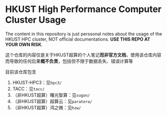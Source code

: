 # HKUST High Performance Computer Cluster Usage

The content in this repository is just perssonal notes about the usage of the HKUST HPC cluster, NOT official documentations. **USE THIS REPO AT YOUR OWN RISK**.

这个仓库的内容仅是关于HKUST超算的个人笔记**而非官方文档**，使用该仓库内容而导致的任何后果**概不负责**，包括但不限于数据丢失、错误计算等

目前该仓库包含

1. HKUST-HPC3：见`hpc3/`
2. TACC：见`tacc/`
3. （非HKUST超算）曙光智算：见`sugon/`
4. （非HKUST超算）超算云：见`paratera/`
5. （非HKUST超算）鸿之微：见`hzw/`
